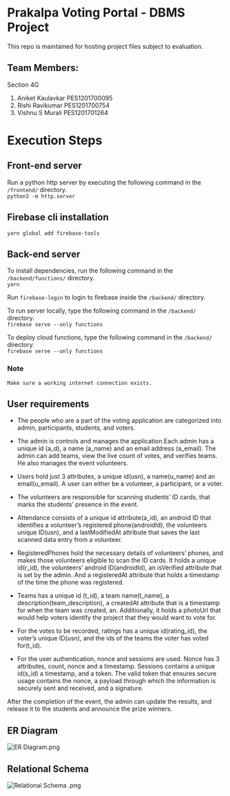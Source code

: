 # Prakalpa Voting Portal - DBMS Project

This repo is maintained for hosting project files subject to evaluation. 

## Team Members:
Section 4G
1.  Aniket Kaulavkar PES1201700095
2.  Rishi Ravikumar PES1201700754
3.  Vishnu S Murali PES1201701264


# Execution Steps

## Front-end server
Run a python http server by executing the following command in the `/frontend/` directory. \
``` python3 -m http.server ```

## Firebase cli installation
``` yarn global add firebase-tools ```

## Back-end server
To install dependencies, run the following command in the `/backend/functions/` directory. \
``` yarn ```

Run `firebase-login` to login to firebase inside the `/backend/` directory.

To run server locally, type the following command in the `/backend/` directory. \
``` firebase serve --only functions ```

To deploy cloud functions, type the following command in the `/backend/` directory. \
``` firebase serve --only functions ```

### Note
    Make sure a working internet connection exists.

## User requirements
- The people who are a part of the voting application are categorized into admin, participants, students, and voters.

- The admin is controls and manages the application.Each admin has a unique id (a_d), a name (a_name) and an email address (a_email). The admin can add teams, view the live count of votes, and verifies teams. He also manages the event volunteers.

- Users hold just 3 attributes, a unique id(usn), a name(u_name) and an email(u_email). A user can either be a volunteer, a participant, or a voter.

- The volunteers are responsible for scanning students’ ID cards, that marks the students’ presence in the event. 

- Attendance consists of a unique id attribute(a_id), an android ID that identifies a volunteer’s registered phone(androidId), the volunteers unique ID(usn), and a lastModifiedAt attribute that saves the last scanned data entry from a volunteer.

- RegisteredPhones hold the necessary details of volunteers’ phones, and makes those volunteers eligible to scan the ID cards. It holds a unique id(r_id), the volunteers’ android ID(androidId), an isVerified attribute that is set by the admin. And a registeredAt attribute that holds a timestamp of the time the phone was registered.

- Teams has a unique id (t_id), a team name(t_name), a description(team_description), a createdAt attribute that is a timestamp for when the team was created, an. Additionally, it holds a photoUrl that would help voters identify the project that they would want to vote for.

- For the votes to be recorded, ratings has a unique id(rating_id), the voter’s unique ID(usn), and the ids of the teams the voter has voted for(t_id).

- For the user authentication, nonce and sessions are used. Nonce has 3 attributes, count, nonce and a timestamp. Sessions contains a unique id(s_id) a timestamp, and a token. The valid token that ensures secure usage contains the nonce, a payload through which the information is securely sent and received, and a signature. 

After the completion of the event, the admin can update the results, and release it to the students and announce the prize winners.

## ER Diagram
![ER Diagram.png](https://imgur.com/zWN7o4r.png)

## Relational Schema
![Relational Schema .png](https://i.imgur.com/PPxdLXu.png)
